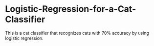 # Logistic-Regression-for-a-Cat-Classifier
This is a cat classifier that recognizes cats with 70% accuracy by using logistic regression.
